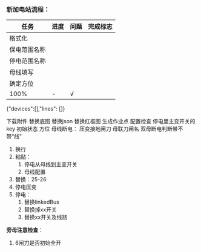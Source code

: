 ### 新加电站流程：
|任务|进度|问题|完成标志|
|-|-|-|-|
|格式化|
|保电范围名称|
|停电范围名称|
|母线填写|
|确定方位|
100%|-|√

{"devices":[],"lines": []}

下载附件
替换底图
替换json
替换红框图
生成作业点
配置检查
   停电里主变开关的key
   初始状态
   方位
   母线断电：
      压变接地闸刀
      母联刀闸名
   双母断电判断带不带“线"




1. 换行
2. 粘贴：
   1. 停电从母线到主变开关
   2. 母线配置
3. 替换：25-26
4. 停电压变
5. 停电：
   1. 替换linkedBus
   2. 替换掉xx开关
   3. 替换xx开关及线路


**旁母注意检查**：
1. 6闸刀是否初始全开
   

